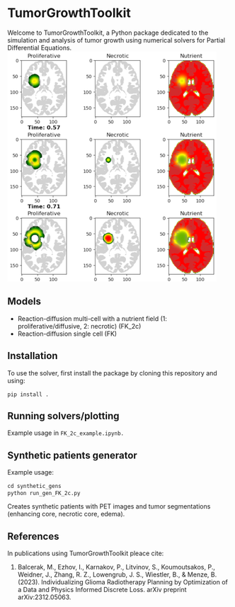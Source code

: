
# TumorGrowthToolkit

Welcome to TumorGrowthToolkit, a Python package dedicated to the simulation and analysis of tumor growth using numerical solvers for Partial Differential Equations.
![Example Image](figures/FK_2c.png)

## Models
- Reaction-diffusion multi-cell with a nutrient field (1: proliferative/diffusive, 2: necrotic)  (FK_2c)
- Reaction-diffusion single cell (FK)
  
## Installation

To use the solver, first install the package by cloning this repository and using:
```
pip install .
```

## Running solvers/plotting

Example usage in ```FK_2c_example.ipynb.```

## Synthetic patients generator

Example usage:
```
cd synthetic_gens
python run_gen_FK_2c.py
```
Creates synthetic patients with PET images and tumor segmentations (enhancing core, necrotic core, edema).

## References
In publications using TumorGrowthToolkit pleace cite:
1. Balcerak, M., Ezhov, I., Karnakov, P., Litvinov, S., Koumoutsakos, P., Weidner, J., Zhang, R. Z., Lowengrub, J. S., Wiestler, B., & Menze, B. (2023). Individualizing Glioma Radiotherapy Planning by Optimization of a Data and Physics Informed Discrete Loss. arXiv preprint arXiv:2312.05063.
